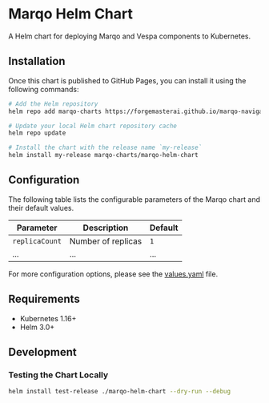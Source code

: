 # Marqo Helm Chart

A Helm chart for deploying Marqo and Vespa components to Kubernetes.

## Installation

Once this chart is published to GitHub Pages, you can install it using the following commands:

```bash
# Add the Helm repository
helm repo add marqo-charts https://forgemasterai.github.io/marqo-navigator

# Update your local Helm chart repository cache
helm repo update

# Install the chart with the release name `my-release`
helm install my-release marqo-charts/marqo-helm-chart
```

## Configuration

The following table lists the configurable parameters of the Marqo chart and their default values.

| Parameter | Description | Default |
|-----------|-------------|---------|
| `replicaCount` | Number of replicas | `1` |
| ... | ... | ... |

For more configuration options, please see the [values.yaml](values.yaml) file.

## Requirements

* Kubernetes 1.16+
* Helm 3.0+

## Development

### Testing the Chart Locally

```bash
helm install test-release ./marqo-helm-chart --dry-run --debug
```